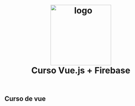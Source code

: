 
<h1 align="center">
  <br>
    <img src="http://blog.evanyou.me/images/logo.png" alt="logo" width="200">
  <br>
  Curso Vue.js + Firebase
  <br>
  <br>
</h1>

## Curso de vue
